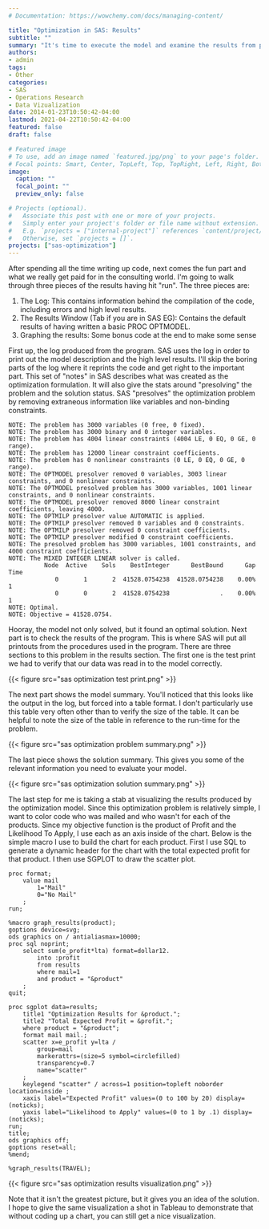 ```yaml
---
# Documentation: https://wowchemy.com/docs/managing-content/

title: "Optimization in SAS: Results"
subtitle: ""
summary: "It's time to execute the model and examine the results from proc optmodel."
authors: 
- admin
tags: 
- Other
categories: 
- SAS
- Operations Research
- Data Vizualization
date: 2014-01-23T10:50:42-04:00
lastmod: 2021-04-22T10:50:42-04:00
featured: false
draft: false

# Featured image
# To use, add an image named `featured.jpg/png` to your page's folder.
# Focal points: Smart, Center, TopLeft, Top, TopRight, Left, Right, BottomLeft, Bottom, BottomRight.
image:
  caption: ""
  focal_point: ""
  preview_only: false

# Projects (optional).
#   Associate this post with one or more of your projects.
#   Simply enter your project's folder or file name without extension.
#   E.g. `projects = ["internal-project"]` references `content/project/deep-learning/index.md`.
#   Otherwise, set `projects = []`.
projects: ["sas-optimization"]
---
```


After spending all the time writing up code, next comes the fun part and what we really get paid for in the consulting world. I'm going to walk through three pieces of the results having hit "run". The three pieces are:
1. The Log: This contains information behind the compilation of the code, including errors and high level results.
2. The Results Window (Tab if you are in SAS EG): Contains the default results of having written a basic PROC OPTMODEL.
3. Graphing the results: Some bonus code at the end to make some sense

First up, the log produced from the program. SAS uses the log in order to print out the model description and the high level results. I'll skip the boring parts of the log where it reprints the code and get right to the important part. This set of "notes" in SAS describes what was created as the optimization formulation. It will also give the stats around "presolving" the problem and the solution status. SAS "presolves" the optimization problem by removing extraneous information like variables and non-binding constraints.

```sas
NOTE: The problem has 3000 variables (0 free, 0 fixed).
NOTE: The problem has 3000 binary and 0 integer variables.
NOTE: The problem has 4004 linear constraints (4004 LE, 0 EQ, 0 GE, 0 range).
NOTE: The problem has 12000 linear constraint coefficients.
NOTE: The problem has 0 nonlinear constraints (0 LE, 0 EQ, 0 GE, 0 range).
NOTE: The OPTMODEL presolver removed 0 variables, 3003 linear constraints, and 0 nonlinear constraints.
NOTE: The OPTMODEL presolved problem has 3000 variables, 1001 linear constraints, and 0 nonlinear constraints.
NOTE: The OPTMODEL presolver removed 8000 linear constraint coefficients, leaving 4000.
NOTE: The OPTMILP presolver value AUTOMATIC is applied.
NOTE: The OPTMILP presolver removed 0 variables and 0 constraints.
NOTE: The OPTMILP presolver removed 0 constraint coefficients.
NOTE: The OPTMILP presolver modified 0 constraint coefficients.
NOTE: The presolved problem has 3000 variables, 1001 constraints, and 4000 constraint coefficients.
NOTE: The MIXED INTEGER LINEAR solver is called.
          Node  Active    Sols    BestInteger      BestBound      Gap    Time
             0       1       2  41528.0754238  41528.0754238    0.00%       1
             0       0       2  41528.0754238              .    0.00%       1
NOTE: Optimal.
NOTE: Objective = 41528.0754.
```

Hooray, the model not only solved, but it found an optimal solution. Next part is to check the results of the program. This is where SAS will put all printouts from the procedures used in the program. There are three sections to this problem in the results section. The first one is the test print we had to verify that our data was read in to the model correctly.

{{< figure src="sas optimization test print.png" >}}

The next part shows the model summary. You'll noticed that this looks like the output in the log, but forced into a table format. I don't particularly use this table very often other than to verify the size of the table. It can be helpful to note the size of the table in reference to the run-time for the problem.

{{< figure src="sas optimization problem summary.png" >}}

The last piece shows the solution summary. This gives you some of the relevant information you need to evaluate your model.

{{< figure src="sas optimization solution summary.png" >}}

The last step for me is taking a stab at visualizing the results produced by the optimization model. Since this optimization problem is relatively simple, I want to color code who was mailed and who wasn't for each of the products. Since my objective function is the product of Profit and the Likelihood To Apply, I use each as an axis inside of the chart. Below is the simple macro I use to build the chart for each product. First I use SQL to generate a dynamic header for the chart with the total expected profit for that product. I then use SGPLOT to draw the scatter plot. 

```sas
proc format;
    value mail
        1="Mail"
        0="No Mail"
    ;
run;

%macro graph_results(product);
goptions device=svg;
ods graphics on / antialiasmax=10000;
proc sql noprint;
    select sum(e_profit*lta) format=dollar12. 
        into :profit 
        from results 
        where mail=1
        and product = "&product"
    ;
quit;

proc sgplot data=results;
    title1 "Optimization Results for &product.";
    title2 "Total Expected Profit = &profit.";
    where product = "&product";
    format mail mail.;
    scatter x=e_profit y=lta / 
        group=mail 
        markerattrs=(size=5 symbol=circlefilled)
        transparency=0.7
        name="scatter"
    ;
    keylegend "scatter" / across=1 position=topleft noborder location=inside ;
    xaxis label="Expected Profit" values=(0 to 100 by 20) display=(noticks);
    yaxis label="Likelihood to Apply" values=(0 to 1 by .1) display=(noticks);
run;
title;
ods graphics off;
goptions reset=all;
%mend;

%graph_results(TRAVEL);
```

{{< figure src="sas optimization results visualization.png" >}}

Note that it isn't the greatest picture, but it gives you an idea of the solution. I hope to give the same visualization a shot in Tableau to demonstrate that without coding up a chart, you can still get a nice visualization.
